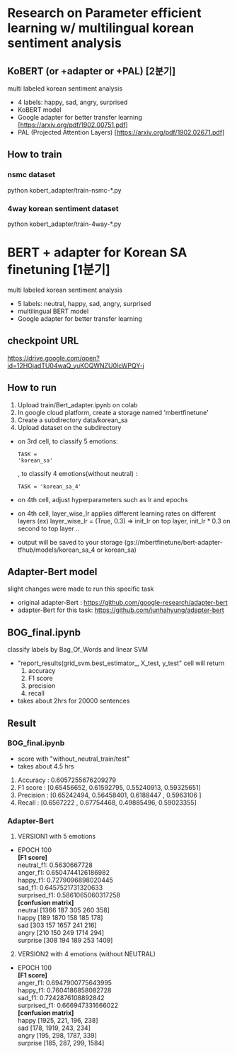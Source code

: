 # Research on Parameter efficient learning w/ multilingual korean sentiment analysis
## KoBERT (or +adapter or +PAL) [2분기]
multi labeled korean sentiment analysis
- 4 labels: happy, sad, angry, surprised
- KoBERT model
- Google adapter for better transfer learning [https://arxiv.org/pdf/1902.00751.pdf]
- PAL (Projected Attention Layers) [https://arxiv.org/pdf/1902.02671.pdf]

## How to train
### nsmc dataset
python kobert_adapter/train-nsmc-*.py

### 4way korean sentiment dataset
python kobert_adapter/train-4way-*.py


# BERT + adapter for Korean SA finetuning [1분기]
multi labeled korean sentiment analysis
- 5 labels: neutral, happy, sad, angry, surprised
- multilingual BERT model
- Google adapter for better transfer learning


## checkpoint URL
https://drive.google.com/open?id=12HOjadTU04waQ_yuKOQWNZU0lcWPQY-j


## How to run
1. Upload train/Bert_adapter.ipynb on colab
2. In google cloud platform, create a storage named 'mbertfinetune'
3. Create a subdirectory data/korean_sa
4. Upload dataset on the subdirectory

- on 3rd cell, to classify 5 emotions: <pre><code>TASK = 'korean_sa'</code></pre>, to classify 4 emotions(without neutral) : <pre><code>TASK = 'korean_sa_4'</code></pre>
- on 4th cell, adjust hyperparameters such as lr and epochs
- on 4th cell, layer_wise_lr applies different learning rates on different layers
    (ex) layer_wise_lr = (True, 0.3) => init_lr on top layer, init_lr * 0.3 on second to top layer ..

- output will be saved to your storage (gs://mbertfinetune/bert-adapter-tfhub/models/korean_sa_4 or korean_sa)


## Adapter-Bert model
slight changes were made to run this specific task
- original adapter-Bert : https://github.com/google-research/adapter-bert
- adapter-Bert for this task: https://github.com/junhahyung/adapter-bert


## BOG_final.ipynb
classify labels by Bag_Of_Words and linear SVM
- "report_results(grid_svm.best_estimator_, X_test, y_test" cell will return 
    1. accuracy
    2. F1 score
    3. precision
    4. recall
- takes about 2hrs for 20000 sentences


## Result
### BOG_final.ipynb
- score with "without_neutral_train/test"
- takes about 4.5 hrs
1. Accuracy : 0.6057255676209279
2. F1 score : [0.65456652, 0.61592795, 0.55240913, 0.59325651]
3. Precision :  [0.65242494, 0.56458401, 0.6188447 , 0.5963106 ]
4. Recall : [0.6567222 , 0.67754468, 0.49885496, 0.59023355]
### Adapter-Bert
1. VERSION1 with 5 emotions 
- EPOCH 100\
**[F1 score]**\
neutral_f1: 0.5630667728\
anger_f1: 0.6504744126186982\
happy_f1: 0.7279096898020445\
sad_f1: 0.6457521731320633\
surprised_f1: 0.5861065060317258\
**[confusion matrix]**\
neutral     [1366 187 305 260 358]\
happy       [189 1870 158 185 178]\
sad         [303 157 1657 241 216]\
angry       [210 150 249 1714 294]\
surprise    [308 194 189 253 1409]

2. VERSION2 with 4 emotions (without NEUTRAL)
- EPOCH 100\
**[F1 score]**\
anger_f1: 0.6947900775643995\
happy_f1: 0.7604186858082728\
sad_f1: 0.7242876108892842\
surprised_f1: 0.666947331666022\
**[confusion matrix]**\
happy       [1925, 221, 196, 238]\
sad         [178, 1919, 243, 234]\
angry       [195, 298, 1787, 339]\
surprise    [185, 287, 299, 1584]
